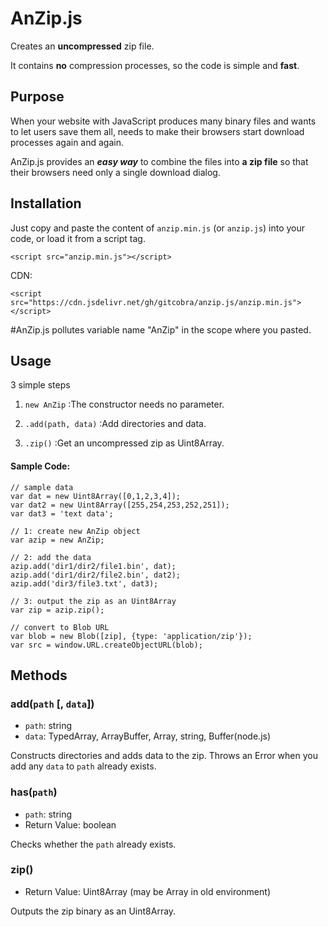 # AnZip.js
Creates an **uncompressed** zip file.

It contains **no** compression processes, so the code is simple and **fast**.
## Purpose
When your website with JavaScript produces many binary files and wants to let users save them all, needs to make their browsers start download processes again and again.

AnZip.js provides an ***easy way*** to combine the files into **a zip file** so that their browsers need only a single download dialog.

## Installation
Just copy and paste the content of `anzip.min.js` (or `anzip.js`) into your code, or load it from a script tag.


```
<script src="anzip.min.js"></script>
```
CDN:
```
<script src="https://cdn.jsdelivr.net/gh/gitcobra/anzip.js/anzip.min.js"></script>
```
#AnZip.js pollutes variable name "AnZip" in the scope where you pasted.

## Usage
3 simple steps

1. `new AnZip` :The constructor needs no parameter.

1. `.add(path, data)` :Add directories and data.

1. `.zip()` :Get an uncompressed zip as Uint8Array.

#### Sample Code:
```
// sample data
var dat = new Uint8Array([0,1,2,3,4]);
var dat2 = new Uint8Array([255,254,253,252,251]);
var dat3 = 'text data';

// 1: create new AnZip object
var azip = new AnZip;

// 2: add the data
azip.add('dir1/dir2/file1.bin', dat);
azip.add('dir1/dir2/file2.bin', dat2);
azip.add('dir3/file3.txt', dat3);

// 3: output the zip as an Uint8Array
var zip = azip.zip();

// convert to Blob URL
var blob = new Blob([zip], {type: 'application/zip'});
var src = window.URL.createObjectURL(blob);
```

## Methods
### add(`path` [, `data`])
- `path`: string
- `data`: TypedArray, ArrayBuffer, Array, string, Buffer(node.js)

Constructs directories and adds data to the zip. Throws an Error when you add any `data` to `path` already exists.
### has(`path`)
- `path`: string
- Return Value: boolean

Checks whether the `path` already exists.

### zip()
- Return Value: Uint8Array (may be Array in old environment)

Outputs the zip binary as an Uint8Array.
